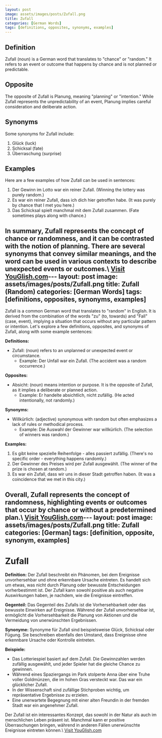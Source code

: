 ```yaml
---
layout: post
image: assets/images/posts/Zufall.png
title: Zufall
categories: [German Words]
tags: [definitions, opposites, synonyms, examples]
---
```


## Definition
Zufall (noun) is a German word that translates to "chance" or "random." It refers to an event or outcome that happens by chance and is not planned or predictable.

## Opposite
The opposite of Zufall is Planung, meaning "planning" or "intention." While Zufall represents the unpredictability of an event, Planung implies careful consideration and deliberate action.

## Synonyms
Some synonyms for Zufall include:

1. Glück (luck)
2. Schicksal (fate)
3. Überraschung (surprise)

## Examples
Here are a few examples of how Zufall can be used in sentences:

1. Der Gewinn im Lotto war ein reiner Zufall. (Winning the lottery was purely random.)
2. Es war ein reiner Zufall, dass ich dich hier getroffen habe. (It was purely by chance that I met you here.)
3. Das Schicksal spielt manchmal mit dem Zufall zusammen. (Fate sometimes plays along with chance.)

In summary, Zufall represents the concept of chance or randomness, and it can be contrasted with the notion of planning. There are several synonyms that convey similar meanings, and the word can be used in various contexts to describe unexpected events or outcomes.\ <a id="yg-widget-0" class="youglish-widget" data-query="Zufall" data-lang="german" data-components="8412" data-auto-start="0" data-bkg-color="theme_light" data-title="How%20to%20pronounce%20Zufall%20in%20German"  rel="nofollow" href="https://youglish.com">Visit YouGlish.com</a><script async src="https://youglish.com/public/emb/widget.js" charset="utf-8"></script>---
layout: post
image: assets/images/posts/Zufall.png
title: Zufall (Random)
categories: [German Words]
tags: [definitions, opposites, synonyms, examples]
---

Zufall is a common German word that translates to "random" in English. It is derived from the combination of the words "zu" (to, towards) and "Fall" (case, event), implying a situation that occurs without any particular pattern or intention. Let's explore a few definitions, opposites, and synonyms of Zufall, along with some example sentences:

**Definitions:**
- Zufall: (noun) refers to an unplanned or unexpected event or circumstance.
  - Example: Der Unfall war ein Zufall. (The accident was a random occurrence.)

**Opposites:**
- Absicht: (noun) means intention or purpose. It is the opposite of Zufall, as it implies a deliberate or planned action.
  - Example: Er handelte absichtlich, nicht zufällig. (He acted intentionally, not randomly.)

**Synonyms:**
- Willkürlich: (adjective) synonymous with random but often emphasizes a lack of rules or methodical process.
  - Example: Die Auswahl der Gewinner war willkürlich. (The selection of winners was random.)

**Examples:**
1. Es gibt keine spezielle Reihenfolge - alles passiert zufällig. (There's no specific order - everything happens randomly.)
2. Der Gewinner des Preises wird per Zufall ausgewählt. (The winner of the prize is chosen at random.)
3. Es war ein Zufall, dass wir uns in dieser Stadt getroffen haben. (It was a coincidence that we met in this city.)

Overall, Zufall represents the concept of randomness, highlighting events or outcomes that occur by chance or without a predetermined plan.\ <a id="yg-widget-0" class="youglish-widget" data-query="Zufall" data-lang="german" data-components="8412" data-auto-start="0" data-bkg-color="theme_light" data-title="How%20to%20pronounce%20Zufall%20in%20German"  rel="nofollow" href="https://youglish.com">Visit YouGlish.com</a><script async src="https://youglish.com/public/emb/widget.js" charset="utf-8"></script>---
layout: post
image: assets/images/posts/Zufall.png
title: Zufall
categories: [German]
tags: [definition, opposite, synonym, examples]
---

# Zufall

**Definition:** Der Zufall beschreibt ein Phänomen, bei dem Ereignisse unvorhersehbar und ohne erkennbare Ursache eintreten. Es handelt sich um etwas, was nicht durch Planung oder bewusste Entscheidungen vorherbestimmt ist. Der Zufall kann sowohl positive als auch negative Auswirkungen haben, je nachdem, wie die Ereignisse eintreffen.

**Gegenteil:** Das Gegenteil des Zufalls ist die Vorhersehbarkeit oder das bewusste Einwirken auf Ereignisse. Während der Zufall unvorhersehbar ist, ermöglicht die Vorhersehbarkeit die Planung von Aktionen und die Vermeidung von unerwünschten Ergebnissen.

**Synonyme:** Synonyme für Zufall sind beispielsweise Glück, Schicksal oder Fügung. Sie beschreiben ebenfalls den Umstand, dass Ereignisse ohne erkennbare Ursache oder Kontrolle eintreten.

**Beispiele:** 

- Das Lotteriespiel basiert auf dem Zufall. Die Gewinnzahlen werden zufällig ausgewählt, und jeder Spieler hat die gleiche Chance zu gewinnen.
- Während eines Spaziergangs im Park stolperte Anna über eine Truhe voller Goldmünzen, die im hohen Gras versteckt war. Das war ein glücklicher Zufall.
- In der Wissenschaft sind zufällige Stichproben wichtig, um repräsentative Ergebnisse zu erzielen.
- Eine unerwartete Begegnung mit einer alten Freundin in der fremden Stadt war ein angenehmer Zufall.

Der Zufall ist ein interessantes Konzept, das sowohl in der Natur als auch im menschlichen Leben präsent ist. Manchmal kann er positive Überraschungen bringen, während in anderen Fällen unerwünschte Ereignisse eintreten können.\ <a id="yg-widget-0" class="youglish-widget" data-query="Zufall" data-lang="german" data-components="8412" data-auto-start="0" data-bkg-color="theme_light" data-title="How%20to%20pronounce%20Zufall%20in%20German"  rel="nofollow" href="https://youglish.com">Visit YouGlish.com</a><script async src="https://youglish.com/public/emb/widget.js" charset="utf-8"></script>
